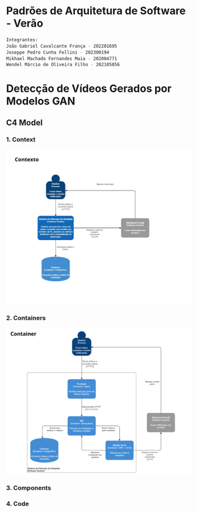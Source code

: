 # Padrões de Arquitetura de Software - Verão

```bash
Integrantes:
João Gabriel Cavalcante França - 202201695
Joseppe Pedro Cunha Fellini - 202300194
Mikhael Machado Fernandes Maia - 202004771
Wendel Márcio de Oliveira Filho - 202105056
```

# Detecção de Vídeos Gerados por Modelos GAN

## C4 Model

### 1. Context

<p align="center">
    <img src="images/C4_context.jpg" alt="Diagrama de Contexto" width="512"/>
<p>

### 2. Containers

<p align="center">
    <img src="images/C4_container.png" alt="Diagrama de Containers" width="512"/>
<p>

### 3. Components

### 4. Code
